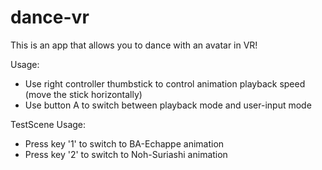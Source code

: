 # dance-vr

This is an app that allows you to dance with an avatar in VR!

Usage:
- Use right controller thumbstick to control animation playback speed (move the stick horizontally)
- Use button A to switch between playback mode and user-input mode 

TestScene Usage:
- Press key '1' to switch to BA-Echappe animation
- Press key '2' to switch to Noh-Suriashi animation
